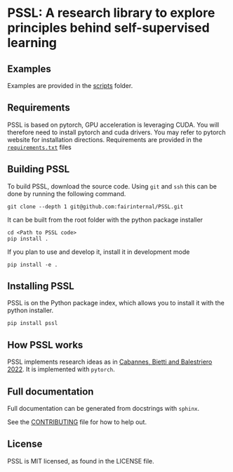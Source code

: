 
# PSSL: A research library to explore principles behind self-supervised learning

## Examples
Examples are provided in the [scripts](scripts) folder.

## Requirements
PSSL is based on pytorch, GPU acceleration is leveraging CUDA.
You will therefore need to install pytorch and cuda drivers.
You may refer to pytorch website for installation directions.
Requirements are provided in the [`requirements.txt`](requirements.txt) files

## Building PSSL
To build PSSL, download the source code.
Using `git` and `ssh` this can be done by running the following command.
```shell
git clone --depth 1 git@github.com:fairinternal/PSSL.git
```
It can be built from the root folder with the python package installer
```shell
cd <Path to PSSL code>
pip install .
```
If you plan to use and develop it, install it in development mode
```shell
pip install -e .
```

## Installing PSSL
PSSL is on the Python package index, which allows you to install it with the python installer.
```shell
pip install pssl
```

## How PSSL works
PSSL implements research ideas as in [Cabannes, Bietti and Balestriero 2022](https://arxiv.org/abs/2211.03782).
It is implemented with `pytorch`.

## Full documentation
Full documentation can be generated from docstrings with `sphinx`.


See the [CONTRIBUTING](CONTRIBUTING.md) file for how to help out.

License
-------
PSSL is MIT licensed, as found in the LICENSE file.
